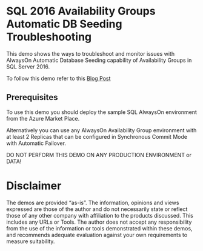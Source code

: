 # SQL 2016 Availability Groups Automatic DB Seeding Troubleshooting
This demo shows the ways to troubleshoot and monitor issues with AlwaysOn Automatic Database Seeding capability of Availability Groups in SQL Server 2016.

To follow this demo refer to this [Blog Post](http://blog.matticus.net/2017/10/troubleshooting-sql-server-alwayson-ag.html)

## Prerequisites
To use this demo you should deploy the sample SQL AlwaysOn environment from the Azure Market Place.

Alternatively you can use any AlwaysOn Availability Group environment with at least 2 Replicas that can be configured in Synchronous Commit Mode with Automatic Failover. 

DO NOT PERFORM THIS DEMO ON ANY PRODUCTION ENVIRONMENT or DATA!

# Disclaimer
The demos are provided “as-is”. The information, opinions and views expressed are those of the author and do not necessarily state or reflect those of any other company with affiliation to the products discussed. This includes any URLs or Tools. The author does not accept any responsibility from the use of the information or tools demonstrated  within these demos, and recommends adequate evaluation against your own requirements to measure suitability.
